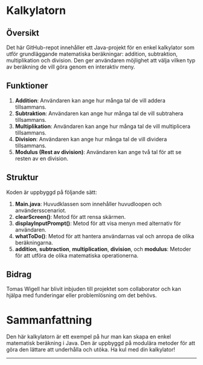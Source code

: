 # Kalkylatorn

## Översikt
Det här GitHub-repot innehåller ett Java-projekt för en enkel kalkylator som utför grundläggande matematiska beräkningar: addition, subtraktion, multiplikation och division. 
Den ger användaren möjlighet att välja vilken typ av beräkning de vill göra genom en interaktiv meny.

## Funktioner
1. **Addition**: Användaren kan ange hur många tal de vill addera tillsammans.
2. **Subtraktion**: Användaren kan ange hur många tal de vill subtrahera tillsammans.
3. **Multiplikation**: Användaren kan ange hur många tal de vill multiplicera tillsammans.
4. **Division**: Användaren kan ange hur många tal de vill dividera tillsammans.
5. **Modulus (Rest av division)**: Användaren kan ange två tal för att se resten av en division.

## Struktur
Koden är uppbyggd på följande sätt:

1. **Main.java**: Huvudklassen som innehåller huvudloopen och användersscenariot.
2. **clearScreen()**: Metod för att rensa skärmen.
3. **displayInputPrompt()**: Metod för att visa menyn med alternativ för användaren.
4. **whatToDo()**: Metod för att hantera användarnas val och anropa de olika beräkningarna.
5. **addition**, **subtraction**, **multiplication**, **division**, och **modulus**: Metoder för att utföra de olika matematiska operationerna.

## Bidrag
Tomas Wigell har blivit inbjuden till projektet som collaborator och kan hjälpa med funderingar eller problemlösning om det behövs.

# Sammanfattning
Den här kalkylatorn är ett exempel på hur man kan skapa en enkel matematisk beräkning i Java. Den är uppbyggd på modulära metoder för att göra den lättare att underhålla och utöka. Ha kul med din kalkylator!

---
